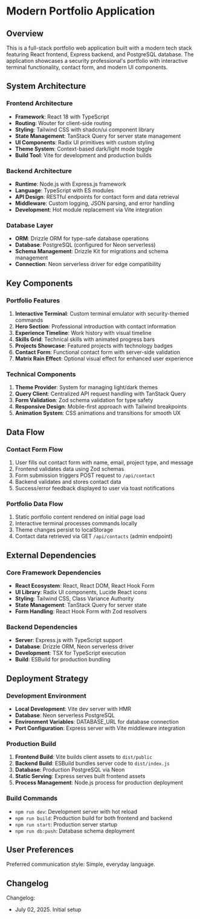 # Modern Portfolio Application

## Overview

This is a full-stack portfolio web application built with a modern tech stack featuring React frontend, Express backend, and PostgreSQL database. The application showcases a security professional's portfolio with interactive terminal functionality, contact form, and modern UI components.

## System Architecture

### Frontend Architecture
- **Framework**: React 18 with TypeScript
- **Routing**: Wouter for client-side routing
- **Styling**: Tailwind CSS with shadcn/ui component library
- **State Management**: TanStack Query for server state management
- **UI Components**: Radix UI primitives with custom styling
- **Theme System**: Context-based dark/light mode toggle
- **Build Tool**: Vite for development and production builds

### Backend Architecture
- **Runtime**: Node.js with Express.js framework
- **Language**: TypeScript with ES modules
- **API Design**: RESTful endpoints for contact form and data retrieval
- **Middleware**: Custom logging, JSON parsing, and error handling
- **Development**: Hot module replacement via Vite integration

### Database Layer
- **ORM**: Drizzle ORM for type-safe database operations
- **Database**: PostgreSQL (configured for Neon serverless)
- **Schema Management**: Drizzle Kit for migrations and schema management
- **Connection**: Neon serverless driver for edge compatibility

## Key Components

### Portfolio Features
1. **Interactive Terminal**: Custom terminal emulator with security-themed commands
2. **Hero Section**: Professional introduction with contact information
3. **Experience Timeline**: Work history with visual timeline
4. **Skills Grid**: Technical skills with animated progress bars
5. **Projects Showcase**: Featured projects with technology badges
6. **Contact Form**: Functional contact form with server-side validation
7. **Matrix Rain Effect**: Optional visual effect for enhanced user experience

### Technical Components
1. **Theme Provider**: System for managing light/dark themes
2. **Query Client**: Centralized API request handling with TanStack Query
3. **Form Validation**: Zod schema validation for type safety
4. **Responsive Design**: Mobile-first approach with Tailwind breakpoints
5. **Animation System**: CSS animations and transitions for smooth UX

## Data Flow

### Contact Form Flow
1. User fills out contact form with name, email, project type, and message
2. Frontend validates data using Zod schemas
3. Form submission triggers POST request to `/api/contact`
4. Backend validates and stores contact data
5. Success/error feedback displayed to user via toast notifications

### Portfolio Data Flow
1. Static portfolio content rendered on initial page load
2. Interactive terminal processes commands locally
3. Theme changes persist to localStorage
4. Contact data retrieved via GET `/api/contacts` (admin endpoint)

## External Dependencies

### Core Framework Dependencies
- **React Ecosystem**: React, React DOM, React Hook Form
- **UI Library**: Radix UI components, Lucide React icons
- **Styling**: Tailwind CSS, Class Variance Authority
- **State Management**: TanStack Query for server state
- **Form Handling**: React Hook Form with Zod resolvers

### Backend Dependencies
- **Server**: Express.js with TypeScript support
- **Database**: Drizzle ORM, Neon serverless driver
- **Development**: TSX for TypeScript execution
- **Build**: ESBuild for production bundling

## Deployment Strategy

### Development Environment
- **Local Development**: Vite dev server with HMR
- **Database**: Neon serverless PostgreSQL
- **Environment Variables**: DATABASE_URL for database connection
- **Port Configuration**: Express server with Vite middleware integration

### Production Build
1. **Frontend Build**: Vite builds client assets to `dist/public`
2. **Backend Build**: ESBuild bundles server code to `dist/index.js`
3. **Database**: Production PostgreSQL via Neon
4. **Static Serving**: Express serves built frontend assets
5. **Process Management**: Node.js process for production deployment

### Build Commands
- `npm run dev`: Development server with hot reload
- `npm run build`: Production build for both frontend and backend
- `npm run start`: Production server startup
- `npm run db:push`: Database schema deployment

## User Preferences

Preferred communication style: Simple, everyday language.

## Changelog

Changelog:
- July 02, 2025. Initial setup